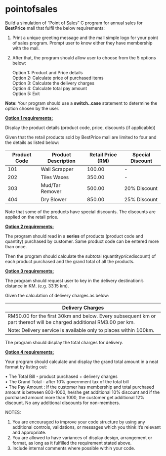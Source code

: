 # pointofsales
Build a simulation of “Point of Sales” C program for annual sales for **BestPrice** mall that fulfil the below requirements:

1.	Print a unique greeting message and the mall simple logo for your point of sales program. Prompt user to know either they have membership with the mall.

2.	After that, the program should allow user to choose from the 5 options below:

    Option 1: Product and Price details  
    Option 2: Calculate price of purchased items  
    Option 3: Calculate the delivery charges  
    Option 4: Calculate total pay amount  
    Option 5: Exit

**Note**: Your program should use a **switch..case** statement to determine the option chosen by the user.

<u>**Option 1 requirements:**</u>

Display the product details (product code, price, discounts (if applicable)) 

Given that the retail products sold by BestPrice mall are limited to four and the details as listed below:

| **Product Code** | **Product Description** | **Retail Price (RM)** | **Special Discount** |
| ----------- | ----------- | ----------- | ----------- |
| 101 | Wall Scrapper | 100.00 | - |
| 202 | Tiles Waxes | 350.00 | - |
| 303 | Mud/Tar Remover | 500.00 | 20% Discount |
| 404 | Dry Blower | 850.00 | 25% Discount |

Note that some of the products have special discounts. The discounts are applied on the retail price. 

<u>**Option 2 requirements:**</u>

The program should read in a **series** of products (product code and quantity) purchased by customer.  Same product code can be entered more than once. 

Then the program should calculate the subtotal (quantity*price*discount) of each product purchased and the grand total of all the products.  

<u>**Option 3 requirements:**</u>

The program should request user to key in the delivery destination’s distance in KM.  (e.g. 33.15 km). 

Given the calculation of delivery charges as below:

| **Delivery Charges** |
| ----------- |
| RM50.00 for the first 30km and below. Every subsequent km or part thereof will be charged additional RM3.00 per km.  
Note: Delivery service is available only to places within 100km. |

The program should display the total charges for delivery. 

<u>**Option 4 requirements:**</u>

Your program should calculate and display the grand total amount in a neat format by listing out:

•	The Total Bill  - product purchased + delivery charges  
•	The Grand Total - after 10% government tax of the total bill  
•	The Pay Amount : If the customer has membership and total purchased amount is between 800-1000, he/she get additional 10% discount and if the purchased amount more than 1000, the customer get additional 12% discount. No any additional discounts for non-members.  

NOTES:
1.	You are encouraged to improve your code structure by using any additional controls, validations, or messages which you think it’s relevant and appropriate.
2.	You are allowed to have variances of display design, arrangement or format, as long as it fulfilled the requirement stated above.
3.	Include internal comments where possible within your code.
